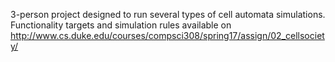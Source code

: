 3-person project designed to run several types of cell automata simulations.
Functionality targets and simulation rules available on http://www.cs.duke.edu/courses/compsci308/spring17/assign/02_cellsociety/